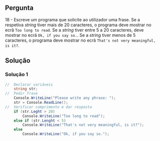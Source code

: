 ## Pergunta
18 - Escreve um programa que solicite ao utilizador uma frase. Se a respetiva
_string_ tiver mais de 20 caracteres, o programa deve mostrar no ecrã `Too long
to read`. Se a _string_ tiver entre 5 a 20 caracteres, deve mostrar no ecrã
`Ok, if you say so.`. Se a _string_ tiver menos de 5 caracteres, o programa
deve mostrar no ecrã `That's not very meaningful, is it?`.

## Solução

### Solução 1
```cs
//  Declarar variáveis
    string str;
//  Pedir frase
    Console.WriteLine("Please write any phrase: ");
    str = Console.ReadLine();
//  Verificar comprimento e dar resposta
    if (str.Leght > 20)
        Console.WriteLine("Too long to read");
    else if (str.Lenght < 5)
        Console.WriteLine("That's not very meaningful, is it?");
    else
        Console.WriteLine("Ok, if you say so.");
```
